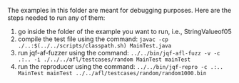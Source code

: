 The examples in this folder are meant for debugging purposes. Here are the steps needed to run any of them:

1. go inside the folder of the example you want to run, i.e., StringValueof05
2. compile the test file using the command:
   ```javac -cp ./..:$(../../scripts/classpath.sh) MainTest.java```
3. run jqf-af-fuzzer using the command:
   ```../../bin/jqf-afl-fuzz -v -c .:.. -i ./../../afl/testcases/random MainTest mainTest```
4. run the reproducer using the command:
   ```../../bin/jqf-repro -c .:.. MainTest mainTest ../../afl/testcases/random/random1000.bin ```
